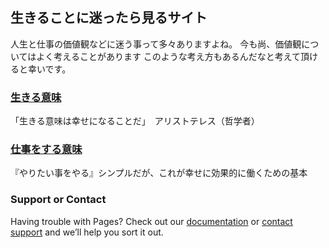 ## 生きることに迷ったら見るサイト

人生と仕事の価値観などに迷う事って多々ありますよね。
今も尚、価値観についてはよく考えることがあります
このような考え方もあるんだなと考えて頂けると幸いです。

### [生きる意味](https://yutawebapp.github.io/life/)

「生きる意味は幸せになることだ」　アリストテレス（哲学者）

### [仕事をする意味](https://yutawebapp.github.io/work/)

『やりたい事をやる』シンプルだが、これが幸せに効果的に働くための基本

### Support or Contact

Having trouble with Pages? Check out our [documentation](https://help.github.com/categories/github-pages-basics/) or [contact support](https://github.com/contact) and we’ll help you sort it out.
